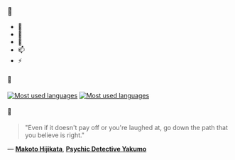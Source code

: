 ### 👋

- 🔭
- 🌱
- 💬
- 📫
- ⚡

#### 🧏

[![Most used languages](https://github-readme-stats-aynah.vercel.app/api/top-langs/?username=aynh&theme=solarized-dark&langs_count=6&layout=compact&hide_title=true)](https://github.com/anuraghazra/github-readme-stats#gh-dark-mode-only)
[![Most used languages](https://github-readme-stats-aynah.vercel.app/api/top-langs/?username=aynh&theme=solarized-light&langs_count=6&layout=compact&hide_title=true)](https://github.com/anuraghazra/github-readme-stats#gh-light-mode-only)

#### 💬

> "Even if it doesn't pay off or you're laughed at, go down the path that you believe is right."

&mdash; [**Makoto Hijikata**](https://myanimelist.net/character.php?q=Makoto%20Hijikata&cat=character), [**Psychic Detective Yakumo**](https://myanimelist.net/search/all?q=Psychic%20Detective%20Yakumo&cat=all)
